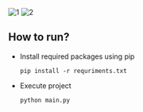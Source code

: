 ![1](https://github.com/aratheunseen/python-mini-apps/assets/62181222/21e6a94e-1272-4d96-86f3-75292adbbc00)
![2](https://github.com/aratheunseen/python-mini-apps/assets/62181222/9010349e-eb79-47ca-b050-68020818042f)

## How to run?

- Install required packages using pip

      pip install -r requriments.txt

- Execute project

      python main.py
